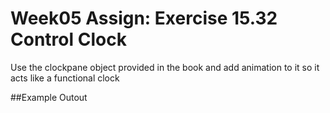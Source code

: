 # Week05 Assign: Exercise 15.32 Control Clock

Use the clockpane object provided in the book and add animation to it so it acts like a functional clock

##Example Outout

